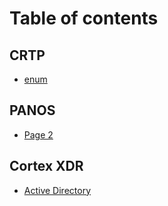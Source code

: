 # Table of contents

## CRTP

* [enum](README.md)

## PANOS

* [Page 2](panos/page-2.md)

## Cortex XDR

* [Active Directory](cortex-xdr/active-directory.md)
